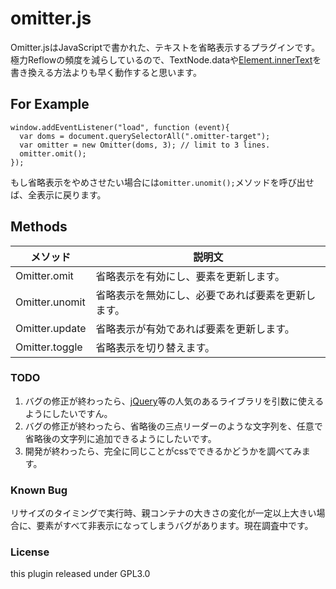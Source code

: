 # omitter.js
Omitter.jsはJavaScriptで書かれた、テキストを省略表示するプラグインです。
極力Reflowの頻度を減らしているので、TextNode.dataや[Element.innerText](https://developer.mozilla.org/ja/docs/Web/API/Node/innerText)を書き換える方法よりも早く動作すると思います。

## For Example 
```
window.addEventListener("load", function (event){
  var doms = document.querySelectorAll(".omitter-target");
  var omitter = new Omitter(doms, 3); // limit to 3 lines.
  omitter.omit();
});
```

もし省略表示をやめさせたい場合には`omitter.unomit();`メソッドを呼び出せば、全表示に戻ります。

## Methods 
| メソッド | 説明文 |
---- | ---- 
| Omitter.omit | 省略表示を有効にし、要素を更新します。 | 
| Omitter.unomit | 省略表示を無効にし、必要であれば要素を更新します。 | 
| Omitter.update | 省略表示が有効であれば要素を更新します。 | 
| Omitter.toggle | 省略表示を切り替えます。 |

### TODO
1. バグの修正が終わったら、[jQuery](https://jquery.com/)等の人気のあるライブラリを引数に使えるようにしたいですん。
2. バグの修正が終わったら、省略後の三点リーダーのような文字列を、任意で省略後の文字列に追加できるようにしたいです。
3. 開発が終わったら、完全に同じことがcssでできるかどうかを調べてみます。

### Known Bug
リサイズのタイミングで実行時、親コンテナの大きさの変化が一定以上大きい場合に、要素がすべて非表示になってしまうバグがあります。現在調査中です。

### License 
this plugin released under GPL3.0
